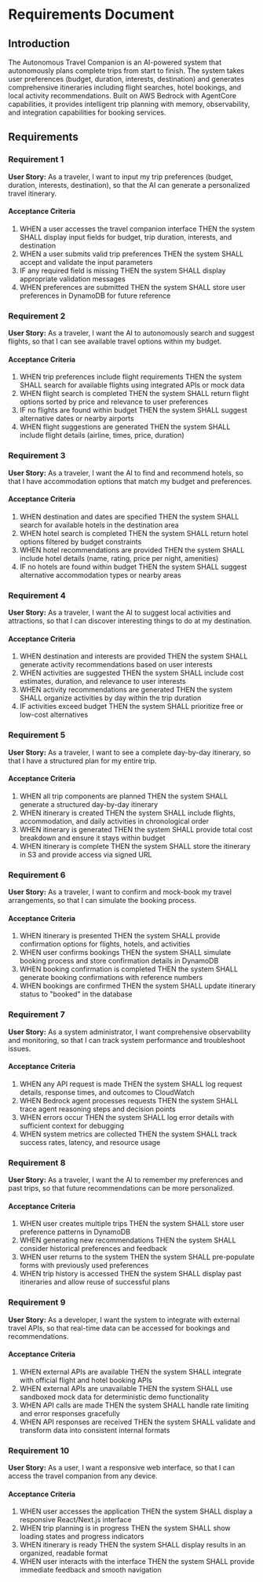 # Requirements Document

## Introduction

The Autonomous Travel Companion is an AI-powered system that autonomously plans complete trips from start to finish. The system takes user preferences (budget, duration, interests, destination) and generates comprehensive itineraries including flight searches, hotel bookings, and local activity recommendations. Built on AWS Bedrock with AgentCore capabilities, it provides intelligent trip planning with memory, observability, and integration capabilities for booking services.

## Requirements

### Requirement 1

**User Story:** As a traveler, I want to input my trip preferences (budget, duration, interests, destination), so that the AI can generate a personalized travel itinerary.

#### Acceptance Criteria

1. WHEN a user accesses the travel companion interface THEN the system SHALL display input fields for budget, trip duration, interests, and destination
2. WHEN a user submits valid trip preferences THEN the system SHALL accept and validate the input parameters
3. IF any required field is missing THEN the system SHALL display appropriate validation messages
4. WHEN preferences are submitted THEN the system SHALL store user preferences in DynamoDB for future reference

### Requirement 2

**User Story:** As a traveler, I want the AI to autonomously search and suggest flights, so that I can see available travel options within my budget.

#### Acceptance Criteria

1. WHEN trip preferences include flight requirements THEN the system SHALL search for available flights using integrated APIs or mock data
2. WHEN flight search is completed THEN the system SHALL return flight options sorted by price and relevance to user preferences
3. IF no flights are found within budget THEN the system SHALL suggest alternative dates or nearby airports
4. WHEN flight suggestions are generated THEN the system SHALL include flight details (airline, times, price, duration)

### Requirement 3

**User Story:** As a traveler, I want the AI to find and recommend hotels, so that I have accommodation options that match my budget and preferences.

#### Acceptance Criteria

1. WHEN destination and dates are specified THEN the system SHALL search for available hotels in the destination area
2. WHEN hotel search is completed THEN the system SHALL return hotel options filtered by budget constraints
3. WHEN hotel recommendations are provided THEN the system SHALL include hotel details (name, rating, price per night, amenities)
4. IF no hotels are found within budget THEN the system SHALL suggest alternative accommodation types or nearby areas

### Requirement 4

**User Story:** As a traveler, I want the AI to suggest local activities and attractions, so that I can discover interesting things to do at my destination.

#### Acceptance Criteria

1. WHEN destination and interests are provided THEN the system SHALL generate activity recommendations based on user interests
2. WHEN activities are suggested THEN the system SHALL include cost estimates, duration, and relevance to user interests
3. WHEN activity recommendations are generated THEN the system SHALL organize activities by day within the trip duration
4. IF activities exceed budget THEN the system SHALL prioritize free or low-cost alternatives

### Requirement 5

**User Story:** As a traveler, I want to see a complete day-by-day itinerary, so that I have a structured plan for my entire trip.

#### Acceptance Criteria

1. WHEN all trip components are planned THEN the system SHALL generate a structured day-by-day itinerary
2. WHEN itinerary is created THEN the system SHALL include flights, accommodation, and daily activities in chronological order
3. WHEN itinerary is generated THEN the system SHALL provide total cost breakdown and ensure it stays within budget
4. WHEN itinerary is complete THEN the system SHALL store the itinerary in S3 and provide access via signed URL

### Requirement 6

**User Story:** As a traveler, I want to confirm and mock-book my travel arrangements, so that I can simulate the booking process.

#### Acceptance Criteria

1. WHEN itinerary is presented THEN the system SHALL provide confirmation options for flights, hotels, and activities
2. WHEN user confirms bookings THEN the system SHALL simulate booking process and store confirmation details in DynamoDB
3. WHEN booking confirmation is completed THEN the system SHALL generate booking confirmations with reference numbers
4. WHEN bookings are confirmed THEN the system SHALL update itinerary status to "booked" in the database

### Requirement 7

**User Story:** As a system administrator, I want comprehensive observability and monitoring, so that I can track system performance and troubleshoot issues.

#### Acceptance Criteria

1. WHEN any API request is made THEN the system SHALL log request details, response times, and outcomes to CloudWatch
2. WHEN Bedrock agent processes requests THEN the system SHALL trace agent reasoning steps and decision points
3. WHEN errors occur THEN the system SHALL log error details with sufficient context for debugging
4. WHEN system metrics are collected THEN the system SHALL track success rates, latency, and resource usage

### Requirement 8

**User Story:** As a traveler, I want the AI to remember my preferences and past trips, so that future recommendations can be more personalized.

#### Acceptance Criteria

1. WHEN user creates multiple trips THEN the system SHALL store user preference patterns in DynamoDB
2. WHEN generating new recommendations THEN the system SHALL consider historical preferences and feedback
3. WHEN user returns to the system THEN the system SHALL pre-populate forms with previously used preferences
4. WHEN trip history is accessed THEN the system SHALL display past itineraries and allow reuse of successful plans

### Requirement 9

**User Story:** As a developer, I want the system to integrate with external travel APIs, so that real-time data can be accessed for bookings and recommendations.

#### Acceptance Criteria

1. WHEN external APIs are available THEN the system SHALL integrate with official flight and hotel booking APIs
2. WHEN external APIs are unavailable THEN the system SHALL use sandboxed mock data for deterministic demo functionality
3. WHEN API calls are made THEN the system SHALL handle rate limiting and error responses gracefully
4. WHEN API responses are received THEN the system SHALL validate and transform data into consistent internal formats

### Requirement 10

**User Story:** As a user, I want a responsive web interface, so that I can access the travel companion from any device.

#### Acceptance Criteria

1. WHEN user accesses the application THEN the system SHALL display a responsive React/Next.js interface
2. WHEN trip planning is in progress THEN the system SHALL show loading states and progress indicators
3. WHEN itinerary is ready THEN the system SHALL display results in an organized, readable format
4. WHEN user interacts with the interface THEN the system SHALL provide immediate feedback and smooth navigation